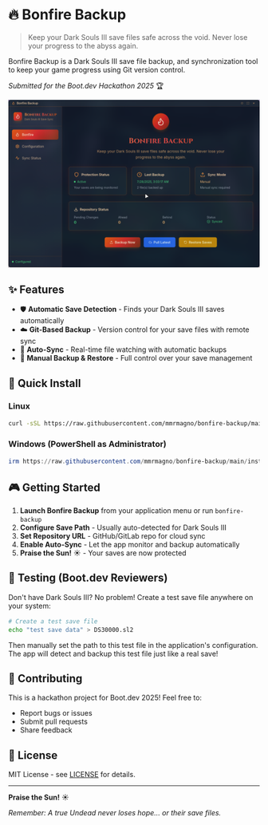 # 🔥 Bonfire Backup

> Keep your Dark Souls III save files safe across the void. Never lose your progress to the abyss again.

Bonfire Backup is a Dark Souls III save file backup, and synchronization tool to keep your game progress using Git version control.

*Submitted for the Boot.dev Hackathon 2025* 🏆

![Bonfire Backup Screenshot](assets/screenshot.png)

## ✨ Features

- 🛡️ **Automatic Save Detection** - Finds your Dark Souls III saves automatically
- ☁️ **Git-Based Backup** - Version control for your save files with remote sync
- 🔄 **Auto-Sync** - Real-time file watching with automatic backups
- 📁 **Manual Backup & Restore** - Full control over your save management

## 🚀 Quick Install

### Linux
```bash
curl -sSL https://raw.githubusercontent.com/mmrmagno/bonfire-backup/main/install.sh | bash
```

### Windows (PowerShell as Administrator)
```powershell
irm https://raw.githubusercontent.com/mmrmagno/bonfire-backup/main/install.ps1 | iex
```

## 🎮 Getting Started

1. **Launch Bonfire Backup** from your application menu or run `bonfire-backup`
2. **Configure Save Path** - Usually auto-detected for Dark Souls III
3. **Set Repository URL** - GitHub/GitLab repo for cloud sync  
4. **Enable Auto-Sync** - Let the app monitor and backup automatically
5. **Praise the Sun!** ☀️ - Your saves are now protected

## 🧪 Testing (Boot.dev Reviewers)

Don't have Dark Souls III? No problem! Create a test save file anywhere on your system:

```bash
# Create a test save file
echo "test save data" > DS30000.sl2
```

Then manually set the path to this test file in the application's configuration. The app will detect and backup this test file just like a real save!

## 🤝 Contributing

This is a hackathon project for Boot.dev 2025! Feel free to:
- Report bugs or issues
- Submit pull requests  
- Share feedback

## 📜 License

MIT License - see [LICENSE](LICENSE) for details.

---

**Praise the Sun!** ☀️

*Remember: A true Undead never loses hope... or their save files.*
